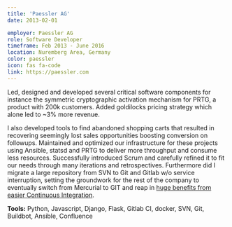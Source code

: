 ```yaml
---
title: 'Paessler AG'
date: 2013-02-01

employer: Paessler AG
role: Software Developer
timeframe: Feb 2013 - June 2016
location: Nuremberg Area, Germany
color: paessler
icon: fas fa-code
link: https://paessler.com
---
```



Led, designed and developed several critical software components for instance the symmetric cryptographic activation mechanism for PRTG, a product with 200k customers. Added goldilocks pricing strategy which alone led to ~3% more revenue.

I also developed tools to find abandoned shopping carts that resulted in recovering seemingly lost sales opportunities boosting conversion on followups. Maintained and optimized our infrastructure for these projects using Ansible, statsd and PRTG to deliver more throughput and consume less resources. Successfully introduced Scrum and carefully refined it to fit our needs through many iterations and retrospectives. Furthermore did I migrate a large repository from SVN to Git and Gitlab w/o service interruption, setting the groundwork for the rest of the company to eventually switch from Mercurial to GIT and reap in [huge benefits from easier Continuous Integration](https://about.gitlab.com/customers/paessler/).

**Tools:** Python, Javascript, Django, Flask, Gitlab CI, docker, SVN, Git, Buildbot, Ansible, Confluence

